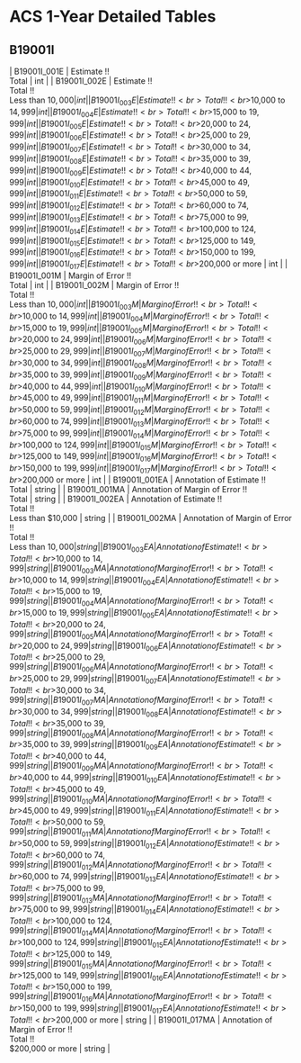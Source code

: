 # ACS 1-Year Detailed Tables

## B19001I

| B19001I_001E | Estimate !!<br>Total | int |
| B19001I_002E | Estimate !!<br>Total !!<br>Less than $10,000 | int |
| B19001I_003E | Estimate !!<br>Total !!<br>$10,000 to $14,999 | int |
| B19001I_004E | Estimate !!<br>Total !!<br>$15,000 to $19,999 | int |
| B19001I_005E | Estimate !!<br>Total !!<br>$20,000 to $24,999 | int |
| B19001I_006E | Estimate !!<br>Total !!<br>$25,000 to $29,999 | int |
| B19001I_007E | Estimate !!<br>Total !!<br>$30,000 to $34,999 | int |
| B19001I_008E | Estimate !!<br>Total !!<br>$35,000 to $39,999 | int |
| B19001I_009E | Estimate !!<br>Total !!<br>$40,000 to $44,999 | int |
| B19001I_010E | Estimate !!<br>Total !!<br>$45,000 to $49,999 | int |
| B19001I_011E | Estimate !!<br>Total !!<br>$50,000 to $59,999 | int |
| B19001I_012E | Estimate !!<br>Total !!<br>$60,000 to $74,999 | int |
| B19001I_013E | Estimate !!<br>Total !!<br>$75,000 to $99,999 | int |
| B19001I_014E | Estimate !!<br>Total !!<br>$100,000 to $124,999 | int |
| B19001I_015E | Estimate !!<br>Total !!<br>$125,000 to $149,999 | int |
| B19001I_016E | Estimate !!<br>Total !!<br>$150,000 to $199,999 | int |
| B19001I_017E | Estimate !!<br>Total !!<br>$200,000 or more | int |
| B19001I_001M | Margin of Error !!<br>Total | int |
| B19001I_002M | Margin of Error !!<br>Total !!<br>Less than $10,000 | int |
| B19001I_003M | Margin of Error !!<br>Total !!<br>$10,000 to $14,999 | int |
| B19001I_004M | Margin of Error !!<br>Total !!<br>$15,000 to $19,999 | int |
| B19001I_005M | Margin of Error !!<br>Total !!<br>$20,000 to $24,999 | int |
| B19001I_006M | Margin of Error !!<br>Total !!<br>$25,000 to $29,999 | int |
| B19001I_007M | Margin of Error !!<br>Total !!<br>$30,000 to $34,999 | int |
| B19001I_008M | Margin of Error !!<br>Total !!<br>$35,000 to $39,999 | int |
| B19001I_009M | Margin of Error !!<br>Total !!<br>$40,000 to $44,999 | int |
| B19001I_010M | Margin of Error !!<br>Total !!<br>$45,000 to $49,999 | int |
| B19001I_011M | Margin of Error !!<br>Total !!<br>$50,000 to $59,999 | int |
| B19001I_012M | Margin of Error !!<br>Total !!<br>$60,000 to $74,999 | int |
| B19001I_013M | Margin of Error !!<br>Total !!<br>$75,000 to $99,999 | int |
| B19001I_014M | Margin of Error !!<br>Total !!<br>$100,000 to $124,999 | int |
| B19001I_015M | Margin of Error !!<br>Total !!<br>$125,000 to $149,999 | int |
| B19001I_016M | Margin of Error !!<br>Total !!<br>$150,000 to $199,999 | int |
| B19001I_017M | Margin of Error !!<br>Total !!<br>$200,000 or more | int |
| B19001I_001EA | Annotation of Estimate !!<br>Total | string |
| B19001I_001MA | Annotation of Margin of Error !!<br>Total | string |
| B19001I_002EA | Annotation of Estimate !!<br>Total !!<br>Less than $10,000 | string |
| B19001I_002MA | Annotation of Margin of Error !!<br>Total !!<br>Less than $10,000 | string |
| B19001I_003EA | Annotation of Estimate !!<br>Total !!<br>$10,000 to $14,999 | string |
| B19001I_003MA | Annotation of Margin of Error !!<br>Total !!<br>$10,000 to $14,999 | string |
| B19001I_004EA | Annotation of Estimate !!<br>Total !!<br>$15,000 to $19,999 | string |
| B19001I_004MA | Annotation of Margin of Error !!<br>Total !!<br>$15,000 to $19,999 | string |
| B19001I_005EA | Annotation of Estimate !!<br>Total !!<br>$20,000 to $24,999 | string |
| B19001I_005MA | Annotation of Margin of Error !!<br>Total !!<br>$20,000 to $24,999 | string |
| B19001I_006EA | Annotation of Estimate !!<br>Total !!<br>$25,000 to $29,999 | string |
| B19001I_006MA | Annotation of Margin of Error !!<br>Total !!<br>$25,000 to $29,999 | string |
| B19001I_007EA | Annotation of Estimate !!<br>Total !!<br>$30,000 to $34,999 | string |
| B19001I_007MA | Annotation of Margin of Error !!<br>Total !!<br>$30,000 to $34,999 | string |
| B19001I_008EA | Annotation of Estimate !!<br>Total !!<br>$35,000 to $39,999 | string |
| B19001I_008MA | Annotation of Margin of Error !!<br>Total !!<br>$35,000 to $39,999 | string |
| B19001I_009EA | Annotation of Estimate !!<br>Total !!<br>$40,000 to $44,999 | string |
| B19001I_009MA | Annotation of Margin of Error !!<br>Total !!<br>$40,000 to $44,999 | string |
| B19001I_010EA | Annotation of Estimate !!<br>Total !!<br>$45,000 to $49,999 | string |
| B19001I_010MA | Annotation of Margin of Error !!<br>Total !!<br>$45,000 to $49,999 | string |
| B19001I_011EA | Annotation of Estimate !!<br>Total !!<br>$50,000 to $59,999 | string |
| B19001I_011MA | Annotation of Margin of Error !!<br>Total !!<br>$50,000 to $59,999 | string |
| B19001I_012EA | Annotation of Estimate !!<br>Total !!<br>$60,000 to $74,999 | string |
| B19001I_012MA | Annotation of Margin of Error !!<br>Total !!<br>$60,000 to $74,999 | string |
| B19001I_013EA | Annotation of Estimate !!<br>Total !!<br>$75,000 to $99,999 | string |
| B19001I_013MA | Annotation of Margin of Error !!<br>Total !!<br>$75,000 to $99,999 | string |
| B19001I_014EA | Annotation of Estimate !!<br>Total !!<br>$100,000 to $124,999 | string |
| B19001I_014MA | Annotation of Margin of Error !!<br>Total !!<br>$100,000 to $124,999 | string |
| B19001I_015EA | Annotation of Estimate !!<br>Total !!<br>$125,000 to $149,999 | string |
| B19001I_015MA | Annotation of Margin of Error !!<br>Total !!<br>$125,000 to $149,999 | string |
| B19001I_016EA | Annotation of Estimate !!<br>Total !!<br>$150,000 to $199,999 | string |
| B19001I_016MA | Annotation of Margin of Error !!<br>Total !!<br>$150,000 to $199,999 | string |
| B19001I_017EA | Annotation of Estimate !!<br>Total !!<br>$200,000 or more | string |
| B19001I_017MA | Annotation of Margin of Error !!<br>Total !!<br>$200,000 or more | string |

